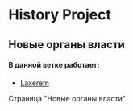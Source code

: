 # History Project

## Новые органы власти

#### В данной ветке работает:  
* [Laxerem](https://github.com/Laxerem)

Страница "Новые органы власти"